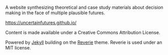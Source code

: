 A website synthesizing theoretical and case study materials about decision making in the face of multiple plausible futures.

https://uncertainfutures.github.io/

Content is made available under a Creative Commons Attribution License.

Powered by [Jekyll](https://jekyllrb.com/) building on the [Reverie](https://github.com/amitmerchant1990/reverie/) theme. Reverie is used under an MIT license.
